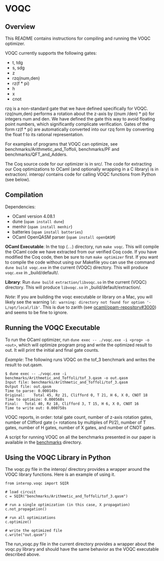 # VOQC

## Overview

This README contains instructions for compiling and running the VOQC optimizer.

VOQC currently supports the following gates:
* t, tdg
* s, sdg
* z
* rzq(num,den)
* rz(f * pi)
* h
* x
* cnot

rzq is a non-standard gate that we have defined specifically for VOQC. rzq(num,den) performs a rotation about the z-axis by ((num /den) * pi) for integers num and den. We have defined the gate this way to avoid floating point numbers, which significantly complicate verification. Gates of the form rz(f * pi) are automatically converted into our rzq form by converting the float f to its rational representation.

For examples of programs that VOQC can optimize, see benchmarks/Arithmetic_and_Toffoli, benchmarks/PF and benchmarks/QFT_and_Adders.

The Coq source code for our optimizer is in src/. The code for extracting our Coq optimizations to OCaml (and optionally wrapping in a C library) is in extraction/. interop/ contains code for calling VOQC functions from Python (see below).

## Compilation

Dependencies:
  * OCaml version 4.08.1 
  * dune (`opam install dune`)
  * menhir (`opam install menhir`)
  * batteries (`opam install batteries`)
  * OCaml OpenQASM parser (`opam install openQASM`)

**OCaml Executable**: In the top (`..`) directory, run `make voqc`. This will compile the OCaml code we have extracted from our verified Coq code. If you have modified the Coq code, then be sure to run `make optimizer` first. If you want to compile the code without using our Makefile you can use the command `dune build voqc.exe` in the current (VOQC) directory. This will produce `voqc.exe` in _build/default/.

**Library**: Run `dune build extraction/libvoqc.so` in the current (VOQC) directory. This will produce `libvoqc.so` in _build/default/extraction/.

*Note*: If you are building the voqc executable or library on a Mac, you will likely see the warning `ld: warning: directory not found for option '-L/opt/local/lib'`. This is due to zarith (see [ocaml/opam-repository#3000](https://github.com/ocaml/opam-repository/issues/3000)) and seems to be fine to ignore.

## Running the VOQC Executable

To run the OCaml optimizer, run `dune exec -- ./voqc.exe -i <prog> -o <out>`, which will optimize program prog and write the optimized result to out. It will print the initial and final gate counts.

*Example*: The following runs VOQC on the tof_3 benchmark and writes the result to out.qasm.
```
$ dune exec -- ./voqc.exe -i benchmarks/Arithmetic_and_Toffoli/tof_3.qasm -o out.qasm 
Input file: benchmarks/Arithmetic_and_Toffoli/tof_3.qasm
Output file: out.qasm
Time to parse: 0.000149s
Original:	 Total 45, Rz 21, Clifford 0, T 21, H 6, X 0, CNOT 18
Time to optimize: 0.000568s
Final:	 Total 40, Rz 18, Clifford 3, T 15, H 6, X 0, CNOT 16
Time to write out: 0.000758s
```
VOQC reports, in order: total gate count, number of z-axis rotation gates, number of Clifford gate (= rotations by multiples of PI/2), number of T gates, number of H gates, number of X gates, and number of CNOT gates.

A script for running VOQC on all the benchmarks presented in our paper is available in the [benchmarks](benchmarks) directory.

## Using the VOQC Library in Python

The voqc.py file in the interop/ directory provides a wrapper around the VOQC library functions. Here is an example of using it.

```
from interop.voqc import SQIR

# load circuit
c = SQIR("benchmarks/Arithmetic_and_Toffoli/tof_3.qasm")

# run a single optimization (in this case, X propagation)
c.not_propagation()

# run all optimizations
c.optimize()

# write the optimized file
c.write("out.qasm")
```

The run_voqc.py file in the current directory provides a wrapper about the voqc.py library and should have the same behavior as the VOQC executable described above.

